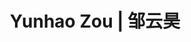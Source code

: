 ---
layout: page
title: Yunhao Zou | 邹云昊
redirect: https://yunhao-zou.github.io/
description: PhD,2019-2025
img: assets/img/students/zouyunhao.jpg
importance: 2
category: Alumni
related_publications: true
---